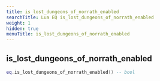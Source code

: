 ```yaml
---
title: is_lost_dungeons_of_norrath_enabled
searchTitle: Lua EQ is_lost_dungeons_of_norrath_enabled
weight: 1
hidden: true
menuTitle: is_lost_dungeons_of_norrath_enabled
---
```

## is_lost_dungeons_of_norrath_enabled
```lua
eq.is_lost_dungeons_of_norrath_enabled() -- bool
```